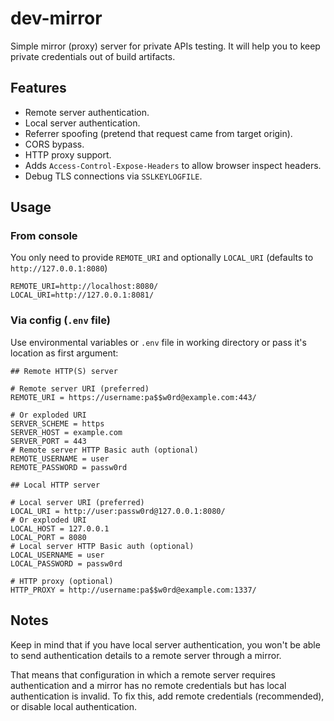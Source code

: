 # dev-mirror

Simple mirror (proxy) server for private APIs testing.
It will help you to keep private credentials out of build artifacts.

## Features

* Remote server authentication.
* Local server authentication.
* Referrer spoofing (pretend that request came from target origin).
* CORS bypass.
* HTTP proxy support.
* Adds `Access-Control-Expose-Headers` to allow browser inspect headers.
* Debug TLS connections via `SSLKEYLOGFILE`.

## Usage

### From console

You only need to provide `REMOTE_URI` and optionally `LOCAL_URI` (defaults to
`http://127.0.0.1:8080`)

```shell
REMOTE_URI=http://localhost:8080/
LOCAL_URI=http://127.0.0.1:8081/
```

### Via config (`.env` file)
Use environmental variables or `.env` file in working directory or pass it's
location as first argument:

```dotenv
## Remote HTTP(S) server

# Remote server URI (preferred)
REMOTE_URI = https://username:pa$$w0rd@example.com:443/

# Or exploded URI
SERVER_SCHEME = https
SERVER_HOST = example.com
SERVER_PORT = 443
# Remote server HTTP Basic auth (optional)
REMOTE_USERNAME = user
REMOTE_PASSWORD = passw0rd

## Local HTTP server

# Local server URI (preferred)
LOCAL_URI = http://user:passw0rd@127.0.0.1:8080/
# Or exploded URI
LOCAL_HOST = 127.0.0.1
LOCAL_PORT = 8080
# Local server HTTP Basic auth (optional)
LOCAL_USERNAME = user
LOCAL_PASSWORD = passw0rd

# HTTP proxy (optional)
HTTP_PROXY = http://username:pa$$w0rd@example.com:1337/
```

## Notes

Keep in mind that if you have local server authentication, you won't be able
to send authentication details to a remote server through a mirror.

That means that configuration in which a remote server requires authentication
and a mirror has no remote credentials but has local authentication is invalid.
To fix this, add remote credentials (recommended), or disable local
authentication.
